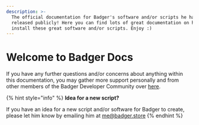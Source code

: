 ```yaml
---
description: >-
  The official documentation for Badger's software and/or scripts he has
  released publicly! Here you can find lots of great documentation on how to
  install these great software and/or scripts. Enjoy :)
---
```


# Welcome to Badger Docs

If you have any further questions and/or concerns about anything within this documentation, you may gather more support personally and from other members of the Badger Developer Community over [here](https://discord.gg/Rmzgwpn).

{% hint style="info" %}
**Idea for a new script?**

If you have an idea for a new script and/or software for Badger to create, please let him know by emailing him at [me@badger.store](mailto:me@badger.store)
{% endhint %}



